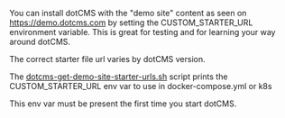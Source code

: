 You can install dotCMS with the "demo site" content as seen on https://demo.dotcms.com
by setting the CUSTOM_STARTER_URL environment variable.
This is great for testing and for learning your way around dotCMS.

The correct starter file url varies by dotCMS version.

The [dotcms-get-demo-site-starter-urls.sh](https://github.com/dotCMS/dotcms-utilities/blob/main/demo-site-starter-urls/dotcms-get-demo-site-starter-urls.sh) script prints the 
CUSTOM_STARTER_URL env var to use in docker-compose.yml or k8s

This env var must be present the first time you start dotCMS.
